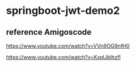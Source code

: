 # springboot-jwt-demo2

## reference Amigoscode
https://www.youtube.com/watch?v=VVn9OG9nfH0

https://www.youtube.com/watch?v=KxqlJblhzfI

